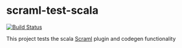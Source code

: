# scraml-test-scala

[![Build Status](https://travis-ci.org/atomicbits/scraml-test-scala.svg?branch=develop)](https://travis-ci.org/atomicbits/scraml-test-scala)

This project tests the scala [Scraml](https://github.com/atomicbits/scraml) plugin and codegen functionality 
